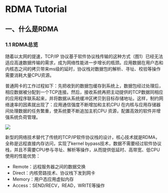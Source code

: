 # RDMA Tutorial

## 一、什么是RDMA

### 1.1 RDMA总览

随着以太网的提速，TCP/IP 协议基于软件协议栈传输的这种方式（图1）已经无法适应高速数据传输的需求，成为网络性能进一步增长的瓶颈。应用数据在用户态和内核态之间的拷贝带来ms级的延时，协议栈对数据包的解析、寻址、校验等操作需要消耗大量CPU资源。

普通网卡的工作过程如下：先把收到的数据包缓存到系统上，数据包经过处理后，相应数据被分配到一个TCP连接。然后，接收系统再把主动提供的TCP数据同相应的应用程序联系起来，并将数据从系统缓冲区拷贝到目标存储地址。这样，制约网络速率的因素就出现了：应用通信强度不断增加和主机CPU 在内核与应用存储器间处理数据的任务繁重，使系统要不断追加主机CPU 资源，配置高效的软件并增强系统负荷管理。


![](https://github.com/StarryVae/RDMA-tutorial/blob/master/image/软件协议栈.png)


新型的网络技术替代了传统的TCP/IP软件协议栈的设计，核心技术就是RDMA，全称是远程直接内存访问，实现了kernel bypass技术，数据不需要经过软件协议栈，并且不需要CPU参与寻址、解析等操作，从而提供低延时、高带宽、低CPU使用的性能优势：

* Remote：远程服务器之间的数据交换
* Direct：内核旁路技术、协议栈下发到网卡
* Memory：用户态应用虚拟内存
* Access：SEND/RECV，READ，WRITE等操作



